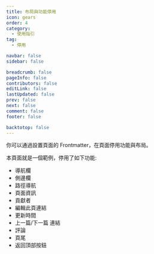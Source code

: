 ```yaml
---
title: 布局與功能停用
icon: gears
order: 4
category:
  - 使用指引
tag:
  - 停用

navbar: false
sidebar: false

breadcrumb: false
pageInfo: false
contributors: false
editLink: false
lastUpdated: false
prev: false
next: false
comment: false
footer: false

backtotop: false
---
```


你可以通過設置頁面的 Frontmatter，在頁面停用功能與布局。

<!-- more -->

本頁面就是一個範例，停用了如下功能:

- 導航欄
- 側邊欄
- 路徑導航
- 頁面資訊
- 貢獻者
- 編輯此頁連結
- 更新時間
- 上一篇/下一篇 連結
- 評論
- 頁尾
- 返回頂部按鈕
